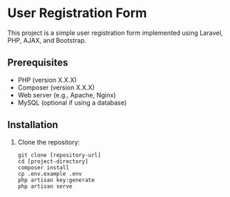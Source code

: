 # User Registration Form

This project is a simple user registration form implemented using Laravel, PHP, AJAX, and Bootstrap.

## Prerequisites

- PHP (version X.X.X)
- Composer (version X.X.X)
- Web server (e.g., Apache, Nginx)
- MySQL (optional if using a database)

## Installation

1. Clone the repository:

   ```shell
   git clone [repository-url]
   cd [project-directory]
   composer install
   cp .env.example .env
   php artisan key:generate
   php artisan serve

